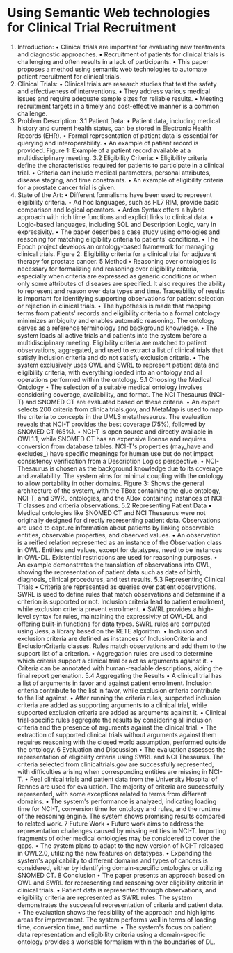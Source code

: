 # Using Semantic Web technologies for Clinical Trial Recruitment

1.	Introduction:
•	Clinical trials are important for evaluating new treatments and diagnostic approaches.
•	Recruitment of patients for clinical trials is challenging and often results in a lack of participants.
•	This paper proposes a method using semantic web technologies to automate patient recruitment for clinical trials.
2.	Clinical Trials:
•	Clinical trials are research studies that test the safety and effectiveness of interventions.
•	They address various medical issues and require adequate sample sizes for reliable results.
•	Meeting recruitment targets in a timely and cost-effective manner is a common challenge.
3.	Problem Description: 
3.1 Patient Data:
•	Patient data, including medical history and current health status, can be stored in Electronic Health Records (EHR).
•	Formal representation of patient data is essential for querying and interoperability.
•	An example of patient record is provided.
Figure 1: Example of a patient record available at a multidisciplinary meeting.
3.2 Eligibility Criteria:
•	Eligibility criteria define the characteristics required for patients to participate in a clinical trial.
•	Criteria can include medical parameters, personal attributes, disease staging, and time constraints.
•	An example of eligibility criteria for a prostate cancer trial is given.
4.	State of the Art:
•	Different formalisms have been used to represent eligibility criteria.
•	Ad hoc languages, such as HL7 RIM, provide basic comparison and logical operators.
•	Arden Syntax offers a hybrid approach with rich time functions and explicit links to clinical data.
•	Logic-based languages, including SQL and Description Logic, vary in expressivity.
•	The paper describes a case study using ontologies and reasoning for matching eligibility criteria to patients' conditions.
•	The Epoch project develops an ontology-based framework for managing clinical trials.
Figure 2: Eligibility criteria for a clinical trial for adjuvant therapy for prostate cancer.
5 Method
•	Reasoning over ontologies is necessary for formalizing and reasoning over eligibility criteria, especially when criteria are expressed as generic conditions or when only some attributes of diseases are specified. It also requires the ability to represent and reason over data types and time. Traceability of results is important for identifying supporting observations for patient selection or rejection in clinical trials.
•	The hypothesis is made that mapping terms from patients' records and eligibility criteria to a formal ontology minimizes ambiguity and enables automatic reasoning. The ontology serves as a reference terminology and background knowledge.
•	The system loads all active trials and patients into the system before a multidisciplinary meeting. Eligibility criteria are matched to patient observations, aggregated, and used to extract a list of clinical trials that satisfy inclusion criteria and do not satisfy exclusion criteria.
•	The system exclusively uses OWL and SWRL to represent patient data and eligibility criteria, with everything loaded into an ontology and all operations performed within the ontology.
5.1 Choosing the Medical Ontology
•	The selection of a suitable medical ontology involves considering coverage, availability, and format. The NCI Thesaurus (NCI-T) and SNOMED CT are evaluated based on these criteria.
•	An expert selects 200 criteria from clinicaltrials.gov, and MetaMap is used to map the criteria to concepts in the UMLS metathesaurus. The evaluation reveals that NCI-T provides the best coverage (75%), followed by SNOMED CT (65%).
•	NCI-T is open source and directly available in OWL1.1, while SNOMED CT has an expensive license and requires conversion from database tables. NCI-T's properties (may_have and excludes_) have specific meanings for human use but do not impact consistency verification from a Description Logics perspective.
•	NCI-Thesaurus is chosen as the background knowledge due to its coverage and availability. The system aims for minimal coupling with the ontology to allow portability in other domains.
Figure 3: Shows the general architecture of the system, with the TBox containing the glue ontology, NCI-T, and SWRL ontologies, and the ABox containing instances of NCI-T classes and criteria observations.
5.2 Representing Patient Data
•	Medical ontologies like SNOMED CT and NCI Thesaurus were not originally designed for directly representing patient data. Observations are used to capture information about patients by linking observable entities, observable properties, and observed values.
•	An observation is a reified relation represented as an instance of the Observation class in OWL. Entities and values, except for datatypes, need to be instances in OWL-DL. Existential restrictions are used for reasoning purposes.
•	An example demonstrates the translation of observations into OWL, showing the representation of patient data such as date of birth, diagnosis, clinical procedures, and test results.
5.3 Representing Clinical Trials
•	Criteria are represented as queries over patient observations. SWRL is used to define rules that match observations and determine if a criterion is supported or not. Inclusion criteria lead to patient enrollment, while exclusion criteria prevent enrollment.
•	SWRL provides a high-level syntax for rules, maintaining the expressivity of OWL-DL and offering built-in functions for data types. SWRL rules are computed using Jess, a library based on the RETE algorithm.
•	Inclusion and exclusion criteria are defined as instances of InclusionCriteria and ExclusionCriteria classes. Rules match observations and add them to the support list of a criterion.
•	Aggregation rules are used to determine which criteria support a clinical trial or act as arguments against it.
•	Criteria can be annotated with human-readable descriptions, aiding the final report generation.
5.4 Aggregating the Results
•	A clinical trial has a list of arguments in favor and against patient enrollment. Inclusion criteria contribute to the list in favor, while exclusion criteria contribute to the list against.
•	After running the criteria rules, supported inclusion criteria are added as supporting arguments to a clinical trial, while supported exclusion criteria are added as arguments against it.
•	Clinical trial-specific rules aggregate the results by considering all inclusion criteria and the presence of arguments against the clinical trial.
•	The extraction of supported clinical trials without arguments against them requires reasoning with the closed world assumption, performed outside the ontology.
6 Evaluation and Discussion
•	The evaluation assesses the representation of eligibility criteria using SWRL and NCI Thesaurus. The criteria selected from clinicaltrials.gov are successfully represented, with difficulties arising when corresponding entities are missing in NCI-T.
•	Real clinical trials and patient data from the University Hospital of Rennes are used for evaluation. The majority of criteria are successfully represented, with some exceptions related to terms from different domains.
•	The system's performance is analyzed, indicating loading time for NCI-T, conversion time for ontology and rules, and the runtime of the reasoning engine. The system shows promising results compared to related work.
7 Future Work
•	Future work aims to address the representation challenges caused by missing entities in NCI-T. Importing fragments of other medical ontologies may be considered to cover the gaps.
•	The system plans to adapt to the new version of NCI-T released in OWL2.0, utilizing the new features on datatypes.
•	Expanding the system's applicability to different domains and types of cancers is considered, either by identifying domain-specific ontologies or utilizing SNOMED CT.
8 Conclusion
•	The paper presents an approach based on OWL and SWRL for representing and reasoning over eligibility criteria in clinical trials.
•	Patient data is represented through observations, and eligibility criteria are represented as SWRL rules. The system demonstrates the successful representation of criteria and patient data.
•	The evaluation shows the feasibility of the approach and highlights areas for improvement. The system performs well in terms of loading time, conversion time, and runtime.
•	The system's focus on patient data representation and eligibility criteria using a domain-specific ontology provides a workable formalism within the boundaries of DL.

